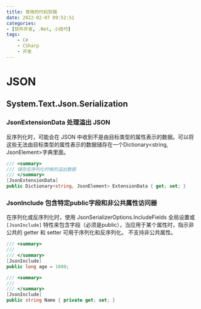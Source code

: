 ```yaml
---
title: 常用的代码剪辑
date: 2022-02-07 09:52:51
categories:
- [软件开发, .Net, 小技巧]
tags:
    - C#
    - CSharp
    - 开发
---
```


# JSON

## System.Text.Json.Serialization

### JsonExtensionData 处理溢出 JSON

反序列化时，可能会在 JSON 中收到不是由目标类型的属性表示的数据。可以将这些无法由目标类型的属性表示的数据储存在一个Dictionary<string, JsonElement>字典里面。

```csharp
/// <summary>
/// 储存反序列化时候的溢出数据
/// </summary>
[JsonExtensionData]
public Dictionary<string, JsonElement> ExtensionData { get; set; }
```

### JsonInclude 包含特定public字段和非公共属性访问器

在序列化或反序列化时，使用 JsonSerializerOptions.IncludeFields 全局设置或 `[JsonInclude]` 特性来包含字段（必须是public），当应用于某个属性时，指示非公共的 getter 和 setter 可用于序列化和反序列化。 不支持非公共属性。

```csharp
/// <summary>
/// 
/// </summary>
[JsonInclude]
public long age = 1000;

/// <summary>
/// 
/// </summary>
[JsonInclude]
public string Name { private get; set; } 
```
